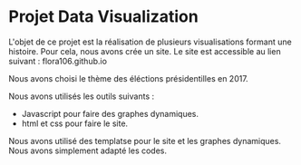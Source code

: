 # Projet Data Visualization

L'objet de ce projet est la réalisation de plusieurs visualisations formant une histoire.
Pour cela, nous avons crée un site. Le site est accessible au lien suivant : flora106.github.io

Nous avons choisi le thème des éléctions présidentilles en 2017.

Nous avons utilisés les outils suivants :
  - Javascript pour faire des graphes dynamiques.
  - html et css pour faire le site.

Nous avons utilisé des templatse pour le site et les graphes dynamiques. Nous avons simplement adapté les codes.



